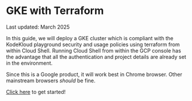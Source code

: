 # GKE with Terraform

Last updated: March 2025

In this guide, we will deploy a GKE cluster which is compliant with the KodeKloud playground security and usage policies using terraform from within Cloud Shell. Running Cloud Shell from within the GCP console has the advantage that all the authentication and project details are already set in the environment.

Since this is a Google product, it will work best in Chrome browser. Other mainstream browsers *should* be fine.

[Click here](./docs/01-sign-in.md) to get started!
